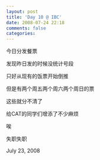 ```yaml
---
layout: post
title: 'Day 10 @ IBC'
date: 2008-07-24 22:18
comments: false
categories: 
---
```

    

今日分发餐票

发现昨日发的时候没统计号段

只好从现有的饭票开始倒推

但是有两个周五两个周六两个周日的票

这些就分不清了

给CAT的同学们增添了不少麻烦

唉

失职失职

July 23, 2008
